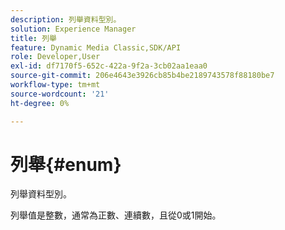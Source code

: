 ```yaml
---
description: 列舉資料型別。
solution: Experience Manager
title: 列舉
feature: Dynamic Media Classic,SDK/API
role: Developer,User
exl-id: df7170f5-652c-422a-9f2a-3cb02aa1eaa0
source-git-commit: 206e4643e3926cb85b4be2189743578f88180be7
workflow-type: tm+mt
source-wordcount: '21'
ht-degree: 0%

---
```


# 列舉{#enum}

列舉資料型別。

列舉值是整數，通常為正數、連續數，且從0或1開始。
